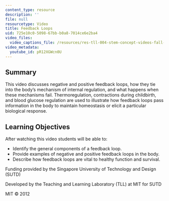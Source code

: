 ```yaml
---
content_type: resource
description: ''
file: null
resourcetype: Video
title: Feedback Loops
uid: 725e10c0-5098-67bb-b0a8-7014ce6e2ba4
video_files:
  video_captions_file: /resources/res-tll-004-stem-concept-videos-fall-2013/videos/information-flow/feedback-loops/pR12XGWcn0U.vtt
video_metadata:
  youtube_id: pR12XGWcn0U
---
```


Summary
-------

This video discusses negative and positive feedback loops, how they tie into the body’s mechanism of internal regulation, and what happens when these mechanisms fail. Thermoregulation, contractions during childbirth, and blood glucose regulation are used to illustrate how feedback loops pass information in the body to maintain homeostasis or elicit a particular biological response.

Learning Objectives
-------------------

After watching this video students will be able to:

*   Identify the general components of a feedback loop.
*   Provide examples of negative and positive feedback loops in the body.
*   Describe how feedback loops are vital to healthy function and survival.

Funding provided by the Singapore University of Technology and Design (SUTD)

Developed by the Teaching and Learning Laboratory (TLL) at MIT for SUTD

MIT © 2012